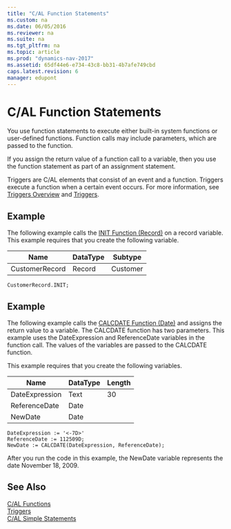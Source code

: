 ```yaml
---
title: "C/AL Function Statements"
ms.custom: na
ms.date: 06/05/2016
ms.reviewer: na
ms.suite: na
ms.tgt_pltfrm: na
ms.topic: article
ms.prod: "dynamics-nav-2017"
ms.assetid: 65df44e6-e734-43c8-bb31-4b7afe749cbd
caps.latest.revision: 6
manager: edupont
---
```

# C/AL Function Statements
You use function statements to execute either built-in system functions or user-defined functions. Function calls may include parameters, which are passed to the function.  

 If you assign the return value of a function call to a variable, then you use the function statement as part of an assignment statement.  

 Triggers are C/AL elements that consist of an event and a function. Triggers execute a function when a certain event occurs. For more information, see [Triggers Overview](Triggers-Overview.md) and [Triggers](Triggers.md).  

## Example  
 The following example calls the [INIT Function \(Record\)](INIT-Function--Record-.md) on a record variable. This example requires that you create the following variable.  

|Name|DataType|Subtype|  
|----|--------|-------|  
|CustomerRecord|Record|Customer|  

```  
CustomerRecord.INIT;  
```  

## Example  
 The following example calls the [CALCDATE Function (Date)](CALCDATE-Function--Date-.md) and assigns the return value to a variable. The CALCDATE function has two parameters. This example uses the DateExpression and ReferenceDate variables in the function call. The values of the variables are passed to the CALCDATE function.  

 This example requires that you create the following variables.  

|Name|DataType|Length|  
|----------|--------------|------------|  
|DateExpression|Text|30|  
|ReferenceDate|Date||  
|NewDate|Date||  

```  
DateExpression := '<-7D>'  
ReferenceDate := 112509D;  
NewDate := CALCDATE(DateExpression, ReferenceDate);  
```  

 After you run the code in this example, the NewDate variable represents the date November 18, 2009.  

## See Also  
 [C/AL Functions](C-AL-Functions.md)   
 [Triggers](Triggers.md)   
 [C/AL Simple Statements](C-AL-Simple-Statements.md)
